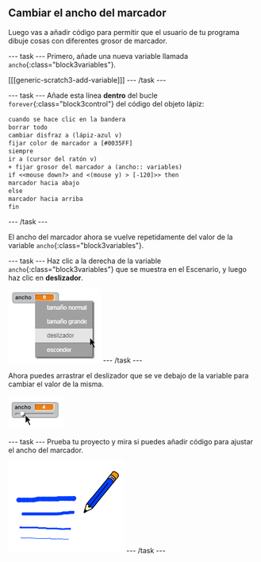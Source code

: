 ## Cambiar el ancho del marcador

Luego vas a añadir código para permitir que el usuario de tu programa dibuje cosas con diferentes grosor de marcador.

\--- task \--- Primero, añade una nueva variable llamada `ancho`{:class="block3variables"}.

[[[generic-scratch3-add-variable]]] \--- /task \---

\--- task \--- Añade esta línea **dentro** del bucle `forever`{:class="block3control"} del código del objeto lápiz:

```blocks3
cuando se hace clic en la bandera
borrar todo
cambiar disfraz a (lápiz-azul v)
fijar color de marcador a [#0035FF]
siempre
ir a (cursor del ratón v)
+ fijar grosor del marcador a (ancho:: variables)
if <<mouse down?> and <(mouse y) > [-120]>> then
marcador hacia abajo
else
marcador hacia arriba
fin
```

\--- /task \---

El ancho del marcador ahora se vuelve repetidamente del valor de la variable `ancho`{:class="block3variables"}.

\--- task \--- Haz clic a la derecha de la variable `ancho`{:class="block3variables"} que se muestra en el Escenario, y luego haz clic en **deslizador**.

![captura de pantalla](images/paint-slider.png) \--- /task \---

Ahora puedes arrastrar el deslizador que se ve debajo de la variable para cambiar el valor de la misma.

![captura de pantalla](images/paint-slider-change.png)

\--- task \--- Prueba tu proyecto y mira si puedes añadir código para ajustar el ancho del marcador.

![captura de pantalla](images/paint-width-test.png) \--- /task \---